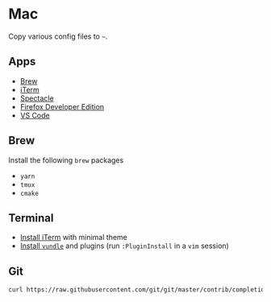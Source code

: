 # Mac
Copy various config files to `~`.

## Apps

- [Brew](http://brew.sh/)
- [iTerm](https://www.iterm2.com/)
- [Spectacle](https://www.spectacleapp.com/)
- [Firefox Developer Edition](https://www.mozilla.org/en-US/firefox/developer/)
- [VS Code](https://code.visualstudio.com/)

## Brew

Install the following `brew` packages

- `yarn`
- `tmux`
- `cmake`


## Terminal

- [Install iTerm](https://www.iterm2.com/) with minimal theme
- [Install `vundle`](https://github.com/gmarik/Vundle.vim) and plugins (run `:PluginInstall` in a `vim` session)

## Git
```bash
curl https://raw.githubusercontent.com/git/git/master/contrib/completion/git-completion.bash -o ~/.git-completion.bash
```
